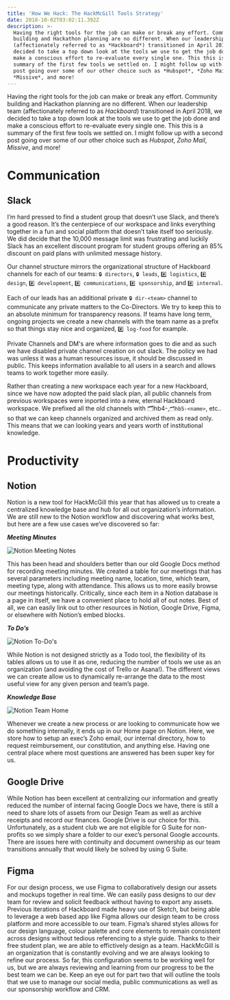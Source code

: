 ```yaml
---
title: 'How We Hack: The HackMcGill Tools Strategy'
date: 2018-10-02T03:02:11.392Z
description: >-
  Having the right tools for the job can make or break any effort. Community
  building and Hackathon planning are no different. When our leadership team
  (affectionately referred to as *Hackboard*) transitioned in April 2018, we
  decided to take a top down look at the tools we use to get the job done and
  make a conscious effort to re-evaluate every single one. This this is a
  summary of the first few tools we settled on. I might follow up with a second
  post going over some of our other choice such as *Hubspot*, *Zoho Mail*,
  *Missive*, and more!
---
```

Having the right tools for the job can make or break any effort. Community building and Hackathon planning are no different. When our leadership team (affectionately referred to as _Hackboard_) transitioned in April 2018, we decided to take a top down look at the tools we use to get the job done and make a conscious effort to re-evaluate every single one. This this is a summary of the first few tools we settled on. I might follow up with a second post going over some of our other choice such as _Hubspot_, _Zoho Mail_, _Missive_, and more!

# Communication

## Slack

I’m hard pressed to find a student group that doesn’t use Slack, and there’s a good reason. It’s the centerpiece of our workspace and links everything together in a fun and social platform that doesn’t take itself too seriously. We did decide that the 10,000 message limit was frustrating and luckily Slack has an excellent discount program for student groups offering an 85% discount on paid plans with unlimited message history. 

Our channel structure mirrors the organizational structure of Hackboard channels for each of our teams: `🔒 directors`, `🔒 leads`, `#️⃣ logistics`, `#️⃣ design`, `#️⃣ development`, `#️⃣ communications`, `#️⃣ sponsorship`, and `#️⃣ internal`. 

Each of our leads has an additional private `🔒 dir-<team>` channel to communicate any private matters to the Co-Directors. We try to keep this to an absolute minimum for transparency reasons. If teams have long term, ongoing projects we create a new channels with the team name as a prefix so that things stay nice and organized, `#️⃣ log-food` for example.

Private Channels and DM's are where information goes to die and as such we have disabled private channel creation on out slack. The policy we had was unless it was a human resources issue, it should be discussed in public. This keeps information available to all users in a search and allows teams to work together more easily. 

Rather than creating a new workspace each year for a new Hackboard, since we have now adopted the paid slack plan, all public channels from previous workspaces were inported into a new, eternal Hackboard workspace. We prefixed all the old channels with 🗂hb4-<name>,`🗂hb5-<name>`, etc.. so that we can keep channels organized and archived them as read only. This means that we can looking years and years worth of institutional knowledge.

# Productivity

## Notion

Notion is a new tool for HackMcGill this year that has allowed us to create a centralized knowledge base and hub for all out organization’s information. We are still new to the Notion workflow and discovering what works best, but here are a few use cases we’ve discovered so far:

**_Meeting Minutes_**

![Notion Meeting Notes](/assets/meeting-notes.png "Notion Meeting Notes")

This has been head and shoulders better than our old Google Docs method for recording meeting minutes. We created a table for our meetings that has several parameters including meeting name, location, time, which team, meeting type, along with attendance. This allows us to more easily browse our meetings historically. Critically, since each item in a Notion database is a page in itself, we have a convenient place to hold all of out notes. Best of all, we can easily link out to other resources in Notion, Google Drive, Figma, or elsewhere with Notion’s embed blocks.

**_To Do’s_**

![Notion To-Do's](/assets/tasks-issues.gif "Notion To-Do's")

While Notion is not designed strictly as a Todo tool, the flexibility of its tables allows us to use it as one, reducing the number of tools we use as an organization (and avoiding the cost of Trello or Asana!). The different views we can create allow us to dynamically re-arrange the data to the most useful view for any given person and team’s page.

**_Knowledge Base_**

![Notion Team Home](/assets/knowledge-base.png "Notion Team Home")

Whenever we create a new process or are looking to communicate how we do something internally, it ends up in our Home page on Notion. Here, we store how to setup an exec’s Zoho email, our internal directory, how to request reimbursement, our constitution, and anything else. Having one central place where most questions are answered has been super key for us.

## Google Drive

While Notion has been excellent at centralizing our information and greatly reduced the number of internal facing Google Docs we have, there is still a need to share lots of assets from our Design Team as well as archive receipts and record our finances. Google Drive is our choice for this. Unfortunately, as a student club we are not eligible for G Suite for non-profits so we simply share a folder to our exec’s personal Google accounts. There are issues here with continuity and document ownership as our team transitions annually that would likely be solved by using G Suite.

## Figma

For our design process, we use Figma to collaboratively design our assets and mockups together in real time. We can easily pass designs to our dev team for review and solicit feedback without having to export any assets. Previous iterations of Hackboard made heavy use of Sketch, but being able to leverage a web based app like Figma allows our design team to be cross platform and more accessible to our team. Figma’s shared styles allows for our design language, colour palette and core elements to remain consistent across designs without tedious referencing to a style guide. Thanks to their free student plan, we are able to effictively design as a team. 
HackMcGill is an organization that is constantly evolving and we are always looking to refine our process. So far, this configuration seems to be working well for us, but we are always reviewing and learning from our progress to be the best team we can be. Keep an eye out for part two that will outline the tools that we use to manage our social media, public communications as well as our sponsorship workflow and CRM.
